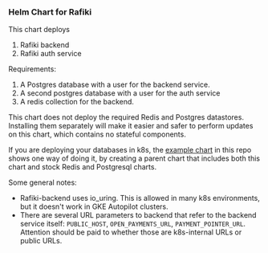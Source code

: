 ### Helm Chart for Rafiki

This chart deploys

1. Rafiki backend
2. Rafiki auth service

Requirements:

1. A Postgres database with a user for the backend service.
2. A second postgres database with a user for the auth service
3. A redis collection for the backend.

This chart does not deploy the required Redis and Postgres datastores. Installing them separately will 
make it easier and safer to perform updates on this chart, which contains no stateful components.

If you are deploying your databases in k8s, the [example chart](../rafiki-example) in this repo shows one way of doing it,
by creating a parent chart that includes both this chart and stock Redis and Postgresql charts.

Some general notes:

* Rafiki-backend uses io_uring. This is allowed in many k8s environments, but it doesn't work in GKE Autopilot clusters.
* There are several URL parameters to backend that refer to the backend service itself: `PUBLIC_HOST`, `OPEN_PAYMENTS_URL`, `PAYMENT_POINTER_URL`. Attention should be paid to whether those are k8s-internal URLs or public URLs.
